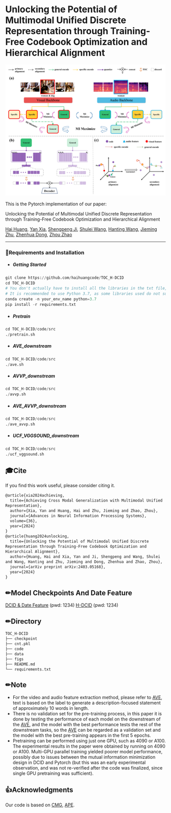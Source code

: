 # Unlocking the Potential of Multimodal Unified Discrete Representation through Training-Free Codebook Optimization and Hierarchical Alignment



![model](figs/framework.jpg)

This is the Pytorch implementation of our paper:

Unlocking the Potential of Multimodal Unified Discrete Representation through Training-Free Codebook Optimization and Hierarchical Alignment

[Hai Huang](https://scholar.google.com/citations?user=FKvBzQwAAAAJ), 
[Yan Xia](https://scholar.google.com/citations?user=6kEbV3IAAAAJ&hl), 
[Shengpeng Ji](https://scholar.google.com/citations?user=zuRaB-oAAAAJ),
[Shulei Wang](),
[Hanting Wang](),
[Jieming Zhu](https://scholar.google.com/citations?user=oNKerP8AAAAJ),
[Zhenhua Dong](https://scholar.google.com/citations?user=JeePtHEAAAAJ),
[Zhou Zhao](https://scholar.google.com.hk/citations?user=IIoFY90AAAAJ)

------

### 📝Requirements and Installation

- ##### Getting Started

```python
git clone https://github.com/haihuangcode/TOC_H-DCID
cd TOC_H-DCID
# You don't actually have to install all the libraries in the txt file, you can choose to install them as needed.
# It is recommended to use Python 3.7, as some libraries used do not support higher versions of Python.
conda create -n your_env_name python=3.7
pip install -r requirements.txt
```

- ##### Pretrain
```python
cd TOC_H-DCID/code/src
./pretrain.sh
```

- ##### AVE_downstream
```python
cd TOC_H-DCID/code/src
./ave.sh
```

- ##### AVVP_downstream
```python
cd TOC_H-DCID/code/src
./avvp.sh
```

- ##### AVE_AVVP_downstream
```python
cd TOC_H-DCID/code/src
./ave_avvp.sh
```

- ##### UCF_VGGSOUND_downstream
```python
cd TOC_H-DCID/code/src
./ucf_vggsound.sh
```

<!-- - ##### AVS_downstream
```python
cd TOC_H-DCID/code/AVSBench_downstream/avs_scripts/avs_s4
./train.sh
./test.sh
``` -->

## 🎓Cite

If you find this work useful, please consider citing it.

```
@article{xia2024achieving,
  title={Achieving Cross Modal Generalization with Multimodal Unified Representation},
  author={Xia, Yan and Huang, Hai and Zhu, Jieming and Zhao, Zhou},
  journal={Advances in Neural Information Processing Systems},
  volume={36},
  year={2024}
}
@article{huang2024unlocking,
  title={Unlocking the Potential of Multimodal Unified Discrete Representation through Training-Free Codebook Optimization and Hierarchical Alignment},
  author={Huang, Hai and Xia, Yan and Ji, Shengpeng and Wang, Shulei and Wang, Hanting and Zhu, Jieming and Dong, Zhenhua and Zhao, Zhou},
  journal={arXiv preprint arXiv:2403.05168},
  year={2024}
}
```

## ✏Model Checkpoints And Date Feature
[DCID & Date Feature](https://pan.baidu.com/s/1CTcjMHVeG-8uo4HPWNNL9Q ) (pwd: 1234)
[H-DCID](https://pan.baidu.com/s/1nQCQCxC3jhJrRGuELQ0fFQ?pwd=1234 ) (pwd: 1234)

## ✏Directory

```
TOC_H-DCID
├── checkpoint
├── cnt.pkl
├── code
├── data
├── figs
├── README.md
└── requirements.txt
```

## ✏Note
- For the video and audio feature extraction method, please refer to [AVE](https://github.com/YapengTian/AVE-ECCV18), text is based on the label to generate a description-focused statement of approximately 10 words in length.
- There is no validation set for the pre-training process, in this paper it is done by testing the performance of each model on the downstream of the [AVE](https://github.com/YapengTian/AVE-ECCV18), and the model with the best performance tests the rest of the downstream tasks, so the [AVE](https://github.com/YapengTian/AVE-ECCV18) can be regarded as a validation set and the model with the best pre-training appears in the first 5 epochs.
- Pretraining can be performed using just one GPU, such as 4090 or A100. The experimental results in the paper were obtained by running on 4090 or A100. Multi-GPU parallel training yielded poorer model performance, possibly due to issues between the mutual information minimization design in DCID and Pytorch (but this was an early experimental observation, and was not re-verified after the code was finalized, since single GPU pretraining was sufficient).

## 👍Acknowledgments

Our code is based on [CMG](https://github.com/haihuangcode/CMG), [APE](https://github.com/yangyangyang127/APE).

